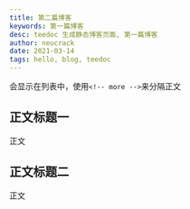 ```yaml
---
title: 第二篇博客
keywords: 第一篇博客
desc: teedoc 生成静态博客页面, 第一篇博客
author: neucrack
date: 2021-03-14
tags: hello, blog, teedoc
---
```


会显示在列表中，使用`<!-- more -->`来分隔正文

<!-- more -->

## 正文标题一

正文

## 正文标题二

正文
